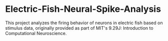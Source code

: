 # Electric-Fish-Neural-Spike-Analysis
This project analyzes the firing behavior of neurons in electric fish based on stimulus data, originally provided as part of MIT's 9.29J: Introduction to Computational Neuroscience.
